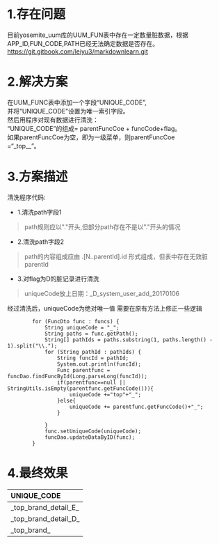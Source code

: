 # 1.存在问题

目前yosemite\_uum库的UUM\_FUN表中存在一定数量脏数据，根据APP\_ID,FUN\_CODE,PATH已经无法确定数据是否存在。https://git.gitbook.com/leiyu3/markdownlearn.git

# 2.解决方案

在UUM\_FUNC表中添加一个字段“UNIQUE\_CODE”,  
并将“UNIQUE\_CODE”设置为唯一索引字段。  
然后用程序对现有数据进行清洗：  
“UNIQUE_CODE”的组成= parentFuncCoe + funcCode+flag。  
如果parentFuncCoe为空，即为一级菜单，则parentFuncCoe  
=“\_top\__”。

# 3.方案描述

清洗程序代码:
* 1.清洗path字段1
> path规则应以"."开头,但部分path存在不是以"."开头的情况
* 2.清洗path字段2
> path的内容组成应由 .[N..parentId].id 形式组成，但表中存在无效脏parentId 
* 3.对flag为D的脏记录进行清洗
> uniqueCode放上日期：_D_system_user_add_20170106

经过清洗后，uniqueCode为绝对唯一值
需要在原有方法上修正一些逻辑







```
        for (FuncDto func : funcs) {
            String uniqueCode = "_";
            String paths = func.getPath();
            String[] pathIds = paths.substring(1, paths.length() - 1).split("\\.");
            for (String pathId : pathIds) {
                String funcId = pathId;
                System.out.println(funcId);
                Func parentfunc = funcDao.findFuncById(Long.parseLong(funcId));
                if(parentfunc==null || StringUtils.isEmpty(parentfunc.getFuncCode())){
                    uniqueCode +="top"+"_";
                }else{
                    uniqueCode += parentfunc.getFuncCode()+"_";
                }

            }
            func.setUniqueCode(uniqueCode);
            funcDao.updateDataByID(func);
        }
```

# 4.最终效果

| UNIQUE\_CODE |
| :--- |
| \_top\_brand\_detail\_E\_ |
| \_top\_brand\_detail\_D\_ |
| \_top\_brand\_ |




